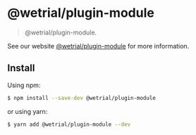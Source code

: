 # @wetrial/plugin-module

> @wetrial/plugin-module.

See our website [@wetrial/plugin-module](https://wetrial.github.com/plugins/plugin-module) for more information.

## Install

Using npm:

```bash
$ npm install --save-dev @wetrial/plugin-module
```

or using yarn:

```bash
$ yarn add @wetrial/plugin-module --dev
```
